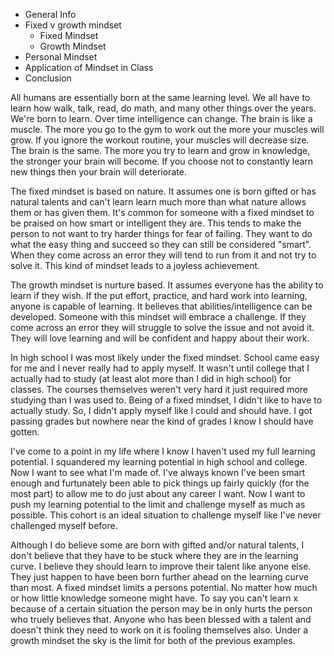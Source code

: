 * General Info
* Fixed v growth mindset
  * Fixed Mindset
  * Growth Mindset
* Personal Mindset
* Application of Mindset in Class
* Conclusion

All humans are essentially born at the same learning level. We all have to learn how walk, talk, read, do math, and many other things over the years. We're born to learn. Over time intelligence can change. The brain is like a muscle. The more you go to the gym to work out the more your muscles will grow. If you ignore the workout routine, your muscles will decrease size. The brain is the same. The more you try to learn and grow in knowledge, the stronger your brain will become. If you choose not to constantly learn new things then your brain will deteriorate.

The fixed mindset is based on nature. It assumes one is born gifted or has natural talents and can't learn learn much more than what nature allows them or has given them. It's common for someone with a fixed mindset to be praised on how smart or intelligent they are. This tends to make the person to not want to try harder things for fear of failing. They want to do what the easy thing and succeed so they can still be considered "smart". When they come across an error they will tend to run from it and not try to solve it. This kind of mindset leads to a joyless achievement.

The growth mindset is nurture based. It assumes everyone has the ability to learn if they wish. If the put effort, practice, and hard work into learning, anyone is capable of learning. It believes that abilities/intelligence can be developed. Someone with this mindset will embrace a challenge. If they come across an error they will struggle to solve the issue and not avoid it. They will love learning and will be confident and happy about their work.

In high school I was most likely under the fixed mindset. School came easy for me and I never really had to apply myself. It wasn't until college that I actually had to study (at least alot more than I did in high school) for classes. The courses themselves weren't very hard it just required more studying than I was used to. Being of a fixed mindset, I didn't like to have to actually study. So, I didn't apply myself like I could and should have. I got passing grades but nowhere near the kind of grades I know I should have gotten.

I've come to a point in my life where I know I haven't used my full learning potential. I squandered my learning potential in high school and college. Now I want to see what I'm made of. I've always known I've been smart enough and furtunately been able to pick things up fairly quickly (for the most part) to allow me to do just about any career I want. Now I want to push my learning potential to the limit and challenge myself as much as possible. This cohort is an ideal situation to challenge myself like I've never challenged myself before.

Although I do believe some are born with gifted and/or natural talents, I don't believe that they have to be stuck where they are in the learning curve. I believe they should learn to improve their talent like anyone else. They just happen to have been born further ahead on the learning curve than most. A fixed mindset limits a persons potential. No matter how much or how little knowledge someone might have. To say you can't learn x because of a certain situation the person may be in only hurts the person who truely believes that. Anyone who has been blessed with a talent and doesn't think they need to work on it is fooling themselves also. Under a growth mindset the sky is the limit for both of the previous examples.
